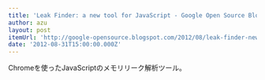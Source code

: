 ```yaml
---
title: 'Leak Finder: a new tool for JavaScript - Google Open Source Blog'
author: azu
layout: post
itemUrl: 'http://google-opensource.blogspot.com/2012/08/leak-finder-new-tool-for-javascript.html'
date: '2012-08-31T15:00:00.000Z'
---
```

Chromeを使ったJavaScriptのメモリリーク解析ツール。
